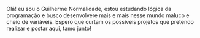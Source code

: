 Olá! eu sou o Guilherme Normalidade, estou estudando lógica da programação e busco desenvolvere mais e mais nesse mundo maluco e cheio de variáveis.
Espero que curtam os possíveis projetos que pretendo realizar e postar aqui, tamo junto!

<!---
guilherme-normalidade/guilherme-normalidade is a ✨ special ✨ repository because its `README.md` (this file) appears on your GitHub profile.
You can click the Preview link to take a look at your changes.
--->
